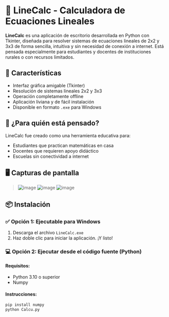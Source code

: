 # 📐 LineCalc - Calculadora de Ecuaciones Lineales

**LineCalc** es una aplicación de escritorio desarrollada en Python con Tkinter, diseñada para resolver sistemas de ecuaciones lineales de 2x2 y 3x3 de forma sencilla, intuitiva y sin necesidad de conexión a internet. Está pensada especialmente para estudiantes y docentes de instituciones rurales o con recursos limitados.

## 🚀 Características

- Interfaz gráfica amigable (Tkinter)
- Resolución de sistemas lineales 2x2 y 3x3
- Operación completamente offline
- Aplicación liviana y de fácil instalación
- Disponible en formato `.exe` para Windows

## 🧠 ¿Para quién está pensado?

LineCalc fue creado como una herramienta educativa para:
- Estudiantes que practican matemáticas en casa
- Docentes que requieren apoyo didáctico
- Escuelas sin conectividad a internet

## 🖥️ Capturas de pantalla

> ![image](https://github.com/user-attachments/assets/007b8fb9-da21-4eeb-9fe9-f2f267cf003d)
  ![image](https://github.com/user-attachments/assets/5904f903-4272-4a78-9288-dc96a209e74e)
> ![image](https://github.com/user-attachments/assets/5df8e935-43b2-46e0-b474-76a82c0f1b2e)



## 📦 Instalación

### ✅ Opción 1: Ejecutable para Windows
1. Descarga el archivo `LineCalc.exe`
2. Haz doble clic para iniciar la aplicación. ¡Y listo!

### 💻 Opción 2: Ejecutar desde el código fuente (Python)
#### Requisitos:
- Python 3.10 o superior
- Numpy

#### Instrucciones:
```bash
pip install numpy
python Calcu.py
